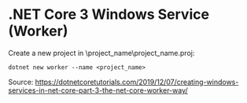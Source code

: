# .NET Core 3 Windows Service (Worker)

Create a new project in \project_name\project_name.proj:

`dotnet new worker --name <project_name>`

Source: https://dotnetcoretutorials.com/2019/12/07/creating-windows-services-in-net-core-part-3-the-net-core-worker-way/
